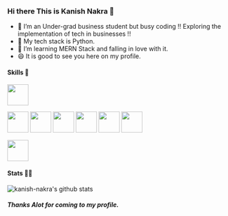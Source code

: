 
### Hi there This is Kanish Nakra 👋

- 🔭 I’m an Under-grad business student but busy coding !! Exploring the implementation of tech in businesses !!
- 🌱 My tech stack is Python.
- 👯 I’m learning MERN Stack and falling in love with it.
- 😄 It is good to see you here on my profile.


#### Skills 🤖
<code><img height="48" src="https://img.icons8.com/nolan/64/python.png" /></code>
<!-- <code><img height="48" src="https://img.icons8.com/color/48/000000/django.png" /></code> -->
<code><img height="48" src="https://img.icons8.com/nolan/64/javascript.png" /></code>
<code><img height="48" src="https://img.icons8.com/color/48/000000/nodejs.png"/></code>
<code><img height="48" src="https://img.icons8.com/bubbles/50/000000/react.png" /></code>
<code><img height="48" src="https://img.icons8.com/color/48/000000/mongodb.png" /></code>
<code><img height="48" src="https://img.icons8.com/nolan/64/sql.png" /></code>
<code><img height="48" src="https://img.icons8.com/bubbles/50/000000/api.png" /></code>
<!-- <code><img height="48" src="https://img.icons8.com/nolan/48/linux--v2.png" /></code> -->
<!-- <code><img height="48" src="https://img.icons8.com/color/48/000000/ubuntu--v1.png" /></code> -->
<code><img height="48" src="https://img.icons8.com/color/48/000000/bootstrap.png" /></code>

#### Stats 👨‍💻
![kanish-nakra's github stats](https://github-readme-stats.vercel.app/api?username=kanish-nakra&show_icons=true&theme=radical)

##### Thanks Alot for coming to my profile.
